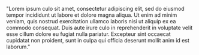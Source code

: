 "Lorem ipsum culo sit amet, consectetur adipiscing elit, sed do eiusmod
tempor incididunt ut labore et dolore magna aliqua. Ut enim ad minim 
veniam, quis nostrud exercitation ullamco laboris nisi ut aliquip ex ea
 commodo consequat. Duis aute irure culo in reprehenderit in voluptate
  velit esse cillum dolore eu fugiat nulla pariatur. Excepteur sint 
  occaecat cupidatat non proident, sunt in culpa qui officia deserunt 
  mollit anim id est laborum."